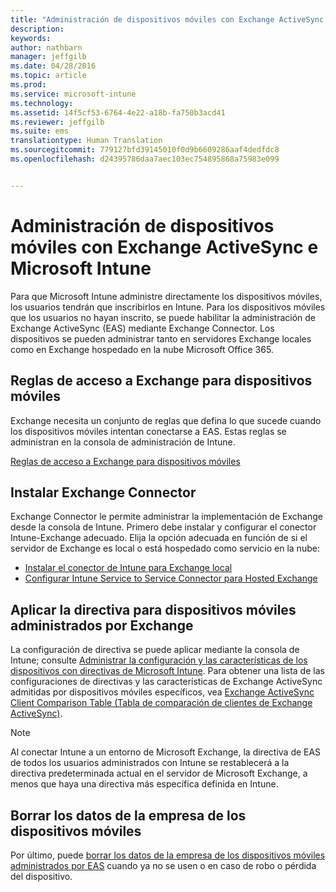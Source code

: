 ```yaml
---
title: "Administración de dispositivos móviles con Exchange ActiveSync y Microsoft Intune | Microsoft Intune"
description: 
keywords: 
author: nathbarn
manager: jeffgilb
ms.date: 04/28/2016
ms.topic: article
ms.prod: 
ms.service: microsoft-intune
ms.technology: 
ms.assetid: 14f5cf53-6764-4e22-a18b-fa750b3acd41
ms.reviewer: jeffgilb
ms.suite: ems
translationtype: Human Translation
ms.sourcegitcommit: 779127bfd39145010f0d9b6609286aaf4dedfdc8
ms.openlocfilehash: d24395786daa7aec103ec754895868a75983e099


---
```


# Administración de dispositivos móviles con Exchange ActiveSync e Microsoft Intune
Para que Microsoft Intune administre directamente los dispositivos móviles, los usuarios tendrán que inscribirlos en Intune. Para los dispositivos móviles que los usuarios no hayan inscrito, se puede habilitar la administración de Exchange ActiveSync (EAS) mediante Exchange Connector. Los dispositivos se pueden administrar tanto en servidores Exchange locales como en Exchange hospedado en la nube Microsoft Office 365.

## Reglas de acceso a Exchange para dispositivos móviles ##

Exchange necesita un conjunto de reglas que defina lo que sucede cuando los dispositivos móviles intentan conectarse a EAS. Estas reglas se administran en la consola de administración de Intune.

[Reglas de acceso a Exchange para dispositivos móviles](exchange-access-rules-for-mobile-devices.md)

## Instalar Exchange Connector
Exchange Connector le permite administrar la implementación de Exchange desde la consola de Intune. Primero debe instalar y configurar el conector Intune-Exchange adecuado. Elija la opción adecuada en función de si el servidor de Exchange es local o está hospedado como servicio en la nube:

-   [Instalar el conector de Intune para Exchange local](intune-on-premises-exchange-connector.md)
-   [Configurar Intune Service to Service Connector para Hosted Exchange](intune-service-to-service-exchange-connector.md)

## Aplicar la directiva para dispositivos móviles administrados por Exchange
La configuración de directiva se puede aplicar mediante la consola de Intune; consulte [Administrar la configuración y las características de los dispositivos con directivas de Microsoft Intune](manage-settings-and-features-on-your-devices-with-microsoft-intune-policies.md). Para obtener una lista de las configuraciones de directivas y las características de Exchange ActiveSync admitidas por dispositivos móviles específicos, vea [Exchange ActiveSync Client Comparison Table (Tabla de comparación de clientes de Exchange ActiveSync)](http://go.microsoft.com/fwlink/?LinkId=247270).

> [!NOTE]
> Al conectar Intune a un entorno de Microsoft Exchange, la directiva de EAS de todos los usuarios administrados con Intune se restablecerá a la directiva predeterminada actual en el servidor de Microsoft Exchange, a menos que haya una directiva más específica definida en Intune.

## Borrar los datos de la empresa de los dispositivos móviles
Por último, puede [borrar los datos de la empresa de los dispositivos móviles administrados por EAS](wipe-for-exchange-managed-mobile-devices.md) cuando ya no se usen o en caso de robo o pérdida del dispositivo.



<!--HONumber=Jul16_HO3-->


